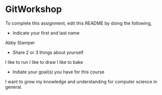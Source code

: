 # GitWorkshop

To complete this assignment, edit this README by doing the following, 

- Indicate your first and last name

Abby Stamper

- Share 2 or 3 things about yourself

I like to run
I like to draw
I like to bake

- Indiate your goal(s) you have for this course

I want to grow my knowledge and understanding for computer science in general.